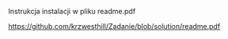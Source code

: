 Instrukcja instalacji w pliku readme.pdf

https://github.com/krzwesthill/Zadanie/blob/solution/readme.pdf